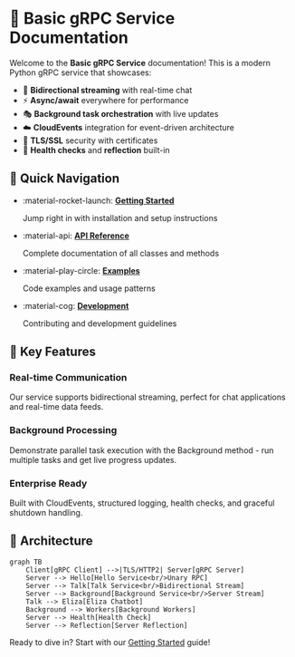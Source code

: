 # 🚀 Basic gRPC Service Documentation

Welcome to the **Basic gRPC Service** documentation! This is a modern Python gRPC service that showcases:

- 🔄 **Bidirectional streaming** with real-time chat
- ⚡ **Async/await** everywhere for performance
- 🎭 **Background task orchestration** with live updates
- ☁️ **CloudEvents** integration for event-driven architecture
- 🔐 **TLS/SSL** security with certificates
- 🏥 **Health checks** and **reflection** built-in

## 🎯 Quick Navigation

<div class="grid cards" markdown>

- :material-rocket-launch: **[Getting Started](getting-started.md)**

    Jump right in with installation and setup instructions

- :material-api: **[API Reference](reference/)**

    Complete documentation of all classes and methods

- :material-play-circle: **[Examples](examples.md)**

    Code examples and usage patterns

- :material-cog: **[Development](development.md)**

    Contributing and development guidelines

</div>

## 🌟 Key Features

### Real-time Communication

Our service supports bidirectional streaming, perfect for chat applications and real-time data feeds.

### Background Processing

Demonstrate parallel task execution with the Background method - run multiple tasks and get live progress updates.

### Enterprise Ready

Built with CloudEvents, structured logging, health checks, and graceful shutdown handling.

## 🔧 Architecture

```mermaid
graph TB
    Client[gRPC Client] -->|TLS/HTTP2| Server[gRPC Server]
    Server --> Hello[Hello Service<br/>Unary RPC]
    Server --> Talk[Talk Service<br/>Bidirectional Stream]
    Server --> Background[Background Service<br/>Server Stream]
    Talk --> Eliza[Eliza Chatbot]
    Background --> Workers[Background Workers]
    Server --> Health[Health Check]
    Server --> Reflection[Server Reflection]
```

Ready to dive in? Start with our [Getting Started](getting-started.md) guide!
